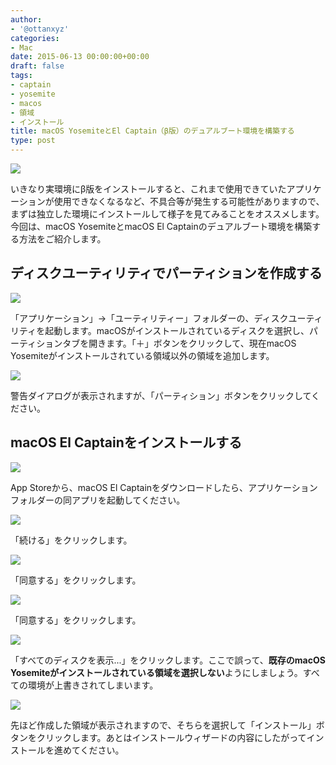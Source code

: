 ```yaml
---
author:
- '@ottanxyz'
categories:
- Mac
date: 2015-06-13 00:00:00+00:00
draft: false
tags:
- captain
- yosemite
- macos
- 領域
- インストール
title: macOS YosemiteとEl Captain（β版）のデュアルブート環境を構築する
type: post
---
```


![](150612-557ad9bc45188.jpg)






いきなり実環境にβ版をインストールすると、これまで使用できていたアプリケーションが使用できなくなるなど、不具合等が発生する可能性がありますので、まずは独立した環境にインストールして様子を見てみることをオススメします。今回は、macOS YosemiteとmacOS El Captainのデュアルブート環境を構築する方法をご紹介します。





## ディスクユーティリティでパーティションを作成する





![](150612-557ad9b1717ec.png)






「アプリケーション」→「ユーティリティー」フォルダーの、ディスクユーティリティを起動します。macOSがインストールされているディスクを選択し、パーティションタブを開きます。「＋」ボタンをクリックして、現在macOS Yosemiteがインストールされている領域以外の領域を追加します。





![](150612-557ad9be76e8f.png)






警告ダイアログが表示されますが、「パーティション」ボタンをクリックしてください。





## macOS El Captainをインストールする





![](150612-557ad9b8b69c0.png)






App Storeから、macOS El Captainをダウンロードしたら、アプリケーションフォルダーの同アプリを起動してください。





![](150612-557adb9828ca2.png)






「続ける」をクリックします。





![](150612-557adb9a4fdae.png)






「同意する」をクリックします。





![](150612-557adb9cc3956.png)






「同意する」をクリックします。





![](150612-557adb9f2b3f1.png)






「すべてのディスクを表示...」をクリックします。ここで誤って、**既存のmacOS Yosemiteがインストールされている領域を選択しない**ようにしましょう。すべての環境が上書きされてしまいます。





![](150612-557adba120c12.png)






先ほど作成した領域が表示されますので、そちらを選択して「インストール」ボタンをクリックします。あとはインストールウィザードの内容にしたがってインストールを進めてください。
